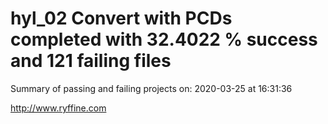 # hyl_02 Convert with PCDs completed with 32.4022 % success and 121 failing files

Summary of passing and failing projects on: 2020-03-25 at 16:31:36

http://www.ryffine.com
